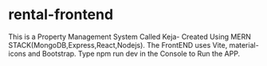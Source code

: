 # rental-frontend
This is a Property Management  System Called Keja-
Created Using MERN STACK(MongoDB,Express,React,Nodejs).
The FrontEND uses Vite, material-icons and Bootstrap.
Type npm run dev in the Console to Run the APP.
